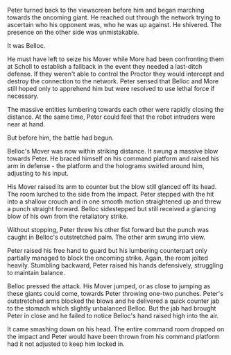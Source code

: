 Peter turned back to the viewscreen before him and began marching towards the oncoming giant. He reached out through the network trying to ascertain who his opponent was, who he was up against. He shivered. The presence on the other side was unmistakable.

It was Belloc.

He must have left to seize his Mover while More had been confronting them at Scholl to establish a fallback in the event they needed a last-ditch defense. If they weren't able to control the Proctor they would intercept and destroy the connection to the network. Peter sensed that Belloc and More still hoped only to apprehend him but were resolved to use lethal force if necessary.

The massive entities lumbering towards each other were rapidly closing the distance. At the same time, Peter could feel that the robot intruders were near at hand.

But before him, the battle had begun.

Belloc's Mover was now within striking distance. It swung a massive blow towards Peter. He braced himself on his command platform and raised his arm in defense - the platform and the holograms swirled around him, adjusting to his input.

His Mover raised its arm to counter but the blow still glanced off its head. The room lurched to the side from the impact. Peter stepped with the hit into a shallow crouch and in one smooth motion straightened up and threw a punch straight forward. Belloc sidestepped but still received a glancing blow of his own from the retaliatory strike.

Without stopping, Peter threw his other fist forward but the punch was caught in Belloc's outstretched palm. The other arm swung into view.

Peter raised his free hand to guard but his lumbering counterpart only partially managed to block the oncoming strike. Again, the room jolted heavily. Stumbling backward, Peter raised his hands defensively, struggling to maintain balance.

Belloc pressed the attack. His Mover jumped, or as close to jumping as these giants could come, towards Peter throwing one-two punches. Peter's outstretched arms blocked the blows and he delivered a quick counter jab to the stomach which slightly unbalanced Belloc. But the jab had brought Peter in close and he failed to notice Belloc's hand raised high into the air.

It came smashing down on his head. The entire command room dropped on the impact and Peter would have been thrown from his command platform had it not adjusted to keep him locked in.
